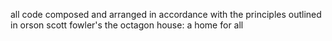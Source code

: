 all code composed and arranged in accordance with the principles outlined in orson scott fowler's the octagon house: a home for all
